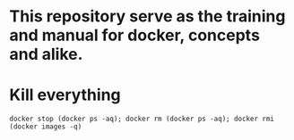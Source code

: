 # This repository serve as the training and manual for docker, concepts and alike.

# Kill everything
```
docker stop (docker ps -aq); docker rm (docker ps -aq); docker rmi (docker images -q)
```